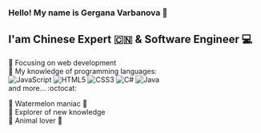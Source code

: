 ### Hello! My name is Gergana Varbanova 👩
## I'am Chinese Expert :cn: & Software Engineer :computer:
:dart: Focusing on web development <br>
 📌 My knowledge of programming languages: <br>
<img alt="JavaScript" src="https://img.shields.io/badge/javascript%20-%23323330.svg?&style=for-the-badge&logo=javascript&logoColor=%23F7DF1E"/> 
<img alt="HTML5" src="https://img.shields.io/badge/html5%20-%23E34F26.svg?&style=for-the-badge&logo=html5&logoColor=white"/> 
<img alt="CSS3" src="https://img.shields.io/badge/css3%20-%231572B6.svg?&style=for-the-badge&logo=css3&logoColor=white"/> 
<img alt="C#" src="https://img.shields.io/badge/c%23%20-%23239120.svg?&style=for-the-badge&logo=c-sharp&logoColor=white"/>
<img alt="Java" src="https://img.shields.io/badge/java-%23ED8B00.svg?&style=for-the-badge&logo=java&logoColor=white"/> <br>
and more... :octocat:
<br>

:watermelon:  Watermelon maniac 🍉 <br>
:book: Explorer of  new knowledge <br>
:dog: Animal lover :panda_face:





